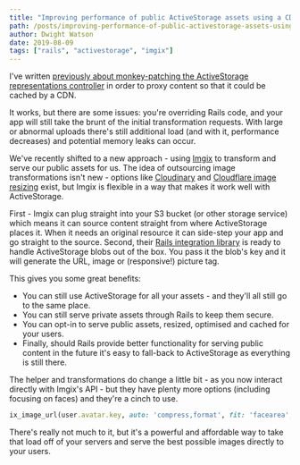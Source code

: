 ```yaml
---
title: "Improving performance of public ActiveStorage assets using a CDN"
path: /posts/improving-performance-of-public-activestorage-assets-using-a-cdn
author: Dwight Watson
date: 2019-08-09
tags: ["rails", "activestorage", "imgix"]
---
```


I've written [previously about monkey-patching the ActiveStorage representations controller](https://www.neontsunami.com/posts/caching-variants-with-activestorage) in order to proxy content so that it could be cached by a CDN.

It works, but there are some issues: you're overriding Rails code, and your app will still take the brunt of the initial transformation requests. With large or abnormal uploads there's still additional load (and with it, performance decreases) and potential memory leaks can occur.

We've recently shifted to a new approach - using [Imgix](https://www.imgix.com) to transform and serve our public assets for us. The idea of outsourcing image transformations isn't new - options like [Cloudinary](https://cloudinary.com/) and [Cloudflare image resizing](https://www.cloudflare.com/website-optimization/#plan-features) exist, but Imgix is flexible in a way that makes it work well with ActiveStorage.

First - Imgix can plug straight into your S3 bucket (or other storage service) which means it can source content straight from where ActiveStorage places it. When it needs an original resource it can side-step your app and go straight to the source. Second, their [Rails integration library](https://github.com/imgix/imgix-rails#active-storage) is ready to handle ActiveStorage blobs out of the box. You pass it the blob's key and it will generate the URL, image or (responsive!) picture tag.

This gives you some great benefits:
* You can still use ActiveStorage for all your assets - and they'll all still go to the same place.
* You can still serve private assets through Rails to keep them secure.
* You can opt-in to serve public assets, resized, optimised and cached for your users.
* Finally, should Rails provide better functionality for serving public content in the future it's easy to fall-back to ActiveStorage as everything is still there.

The helper and transformations do change a little bit - as you now interact directly with Imgix's API - but they have plenty more options (including focusing on faces) and they're a cinch to use.

```rb
ix_image_url(user.avatar.key, auto: 'compress,format', fit: 'facearea', width: 300, height: 300)
```

There's really not much to it, but it's a powerful and affordable way to take that load off of your servers and serve the best possible images directly to your users.
